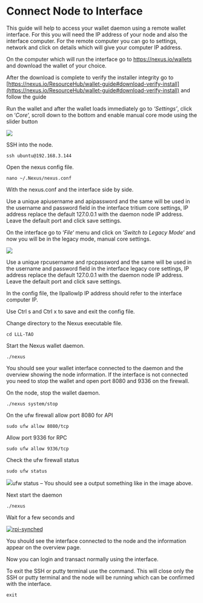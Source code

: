 # Connect Node to Interface

This guide will help to access your wallet daemon using a remote wallet interface. For this you will need the IP address of your node and also the interface computer. For the remote computer you can go to settings, network and click on details which will give your computer IP address.

On the computer which will run the interface go to [https://](https://crypto.nexus.io/wallet)[nexus.io/wallets](https://nexus.io/wallets) and download the wallet of your choice.

After the download is complete to verify the installer integrity go to [https://nexus.io/ResourceHub/wallet-guide#download-verify-install](https://nexus.io/ResourceHub/wallet-guide#download-verify-install) and follow the guide

Run the wallet and after the wallet loads immediately go to _‘Settings’_, click on ‘_Core_‘, scroll down to the bottom and enable manual core mode using the slider button

[![](https://thedigitalfuture.net/wp-content/uploads/2020/12/RPI-Interface1.png)](https://thedigitalfuture.net/wp-content/uploads/2020/12/RPI-Interface1.png)

SSH into the node.

```
ssh ubuntu@192.168.3.144
```

Open the nexus config file.

```
nano ~/.Nexus/nexus.conf
```

With the nexus.conf and the interface side by side.

Use a unique apiusername and  apipassword and the same will be used in the username and password field in the interface tritium core settings, IP address replace the default 127.0.0.1 with the daemon node IP address. Leave the default port and click save settings.

On the interface go to ‘_File_‘ menu and click on ‘_Switch to Legacy Mode_‘ and now you will be in the legacy mode, manual core settings.

[![](https://thedigitalfuture.net/wp-content/uploads/2020/12/RPI-Interface2.png)](https://thedigitalfuture.net/wp-content/uploads/2020/12/RPI-Interface2.png)

Use a unique rpcusername and rpcpassword and the same will be used in the username and password field in the interface legacy core settings, IP address replace the default 127.0.0.1 with the daemon node IP address. Leave the default port and click save settings.

In the config file, the llpallowIp IP address should refer to the interface computer IP.

Use Ctrl s and Ctrl x to save and exit the config file.

Change directory to the Nexus executable file.

```
cd LLL-TAO
```

Start the Nexus wallet daemon.

```
./nexus
```

You should see your wallet interface connected to the daemon and the overview showing the node information. If the interface is not connected you need to stop the wallet and open port 8080 and 9336 on the firewall.

On the node, stop the wallet daemon.

```
./nexus system/stop
```

On the ufw firewall allow port 8080 for API

```
sudo ufw allow 8080/tcp
```

Allow port 9336 for RPC

```
sudo ufw allow 9336/tcp
```

Check the ufw firewall status

```
sudo ufw status
```

[![](https://thedigitalfuture.net/wp-content/uploads/2020/12/RPI-ufw.png)](https://thedigitalfuture.net/wp-content/uploads/2020/12/RPI-ufw.png)ufw status – You should see a output something like in the image above.

Next start the daemon

```
./nexus
```

Wait for a few seconds and

[![rpi-synched](https://thedigitalfuture.net/wp-content/uploads/2020/12/RPI-Sync.png)](https://thedigitalfuture.net/wp-content/uploads/2020/12/RPI-Sync.png)

You should see the interface connected to the node and the information appear on the overview page.

Now you can login and transact normally using the interface.

To exit the SSH or putty terminal use the command. This will close only the SSH or putty terminal and the node will be running which can be confirmed with the interface.

```
exit
```
